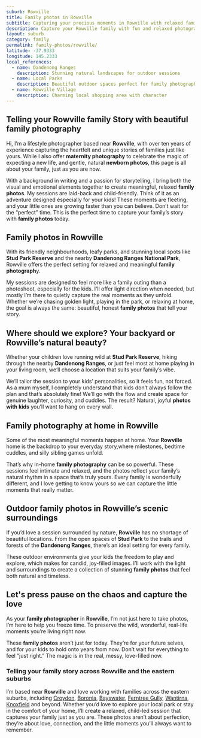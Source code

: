 ```yaml
---
suburb: Rowville
title: Family photos in Rowville
subtitle: Capturing your precious moments in Rowville with relaxed family photos
description: Capture your Rowville family with fun and relaxed photography. Family sessions are available in your home or at scenic Melbourne locations.
layout: suburb
category: family
permalink: family-photos/rowville/
latitude: -37.9333
longitude: 145.2333
local_references:
  - name: Dandenong Ranges
    description: Stunning natural landscapes for outdoor sessions
  - name: Local Parks
    description: Beautiful outdoor spaces perfect for family photography
  - name: Rowville Village
    description: Charming local shopping area with character
---
```


## Telling your Rowville family Story with beautiful family photography

Hi, I’m a lifestyle photographer based near **Rowville**, with over ten years of experience capturing the heartfelt and unique stories of families just like yours. While I also offer **maternity photography** to celebrate the magic of expecting a new life, and gentle, natural **newborn photos**, this page is all about your family, just as you are now.

With a background in writing and a passion for storytelling, I bring both the visual and emotional elements together to create meaningful, relaxed **family photos**. My sessions are laid-back and child-friendly. Think of it as an adventure designed especially for your kids! These moments are fleeting, and your little ones are growing faster than you can believe. Don’t wait for the “perfect” time. This is the perfect time to capture your family’s story with **family photos** today.

## Family photos in Rowville

With its friendly neighbourhoods, leafy parks, and stunning local spots like **Stud Park Reserve** and the nearby **Dandenong Ranges National Park**, Rowville offers the perfect setting for relaxed and meaningful **family photograph**y.

My sessions are designed to feel more like a family outing than a photoshoot, especially for the kids. I’ll offer light direction when needed, but mostly I’m there to quietly capture the real moments as they unfold. Whether we’re chasing golden light, playing in the park, or relaxing at home, the goal is always the same: beautiful, honest **family photos** that tell your story.

## Where should we explore? Your backyard or Rowville’s natural beauty?

Whether your children love running wild at **Stud Park Reserve**, hiking through the nearby **Dandenong Ranges**, or just feel most at home playing in your living room, we’ll choose a location that suits your family’s vibe.

We’ll tailor the session to your kids’ personalities, so it feels fun, not forced. As a mum myself, I completely understand that kids don’t always follow the plan and that’s absolutely fine! We’ll go with the flow and create space for genuine laughter, curiosity, and cuddles. The result? Natural, joyful **photos with kids** you’ll want to hang on every wall.

## Family photography at home in Rowville

Some of the most meaningful moments happen at home. Your **Rowville** home is the backdrop to your everyday story,where milestones, bedtime cuddles, and silly sibling games unfold.

That’s why in-home **family photography** can be so powerful. These sessions feel intimate and relaxed, and the photos reflect your family’s natural rhythm in a space that’s truly yours. Every family is wonderfully different, and I love getting to know yours so we can capture the little moments that really matter.

## Outdoor family photos in Rowville’s scenic surroundings

If you’d love a session surrounded by nature, **Rowville** has no shortage of beautiful locations. From the open spaces of **Stud Park** to the trails and forests of the **Dandenong Ranges**, there’s an ideal setting for every family.

These outdoor environments give your kids the freedom to play and explore, which makes for candid, joy-filled images. I’ll work with the light and surroundings to create a collection of stunning **family photos** that feel both natural and timeless.

## Let's press pause on the chaos and capture the love

As your **family photographer** in **Rowville**, I’m not just here to take photos, I’m here to help you freeze time. To preserve the wild, wonderful, real-life moments you’re living right now.

These **family photos** aren’t just for today. They’re for your future selves, and for your kids to hold onto years from now. Don’t wait for everything to feel “just right.” The magic is in the real, messy, love-filled now.

### Telling your family story across Rowville and the eastern suburbs

I’m based near **Rowville** and love working with families across the eastern suburbs, including [Croydon](/family-photos/croydon/), [Boronia](/family-photos/boronia/), [Bayswater](/family-photos/bayswater/), [Ferntree Gully](/family-photos/ferntree-gully/), [Wantirna](/family-photos/wantirna/), [Knoxfield](family-photos/Knoxfield/) and beyond. Whether you’d love to explore your local park or stay in the comfort of your home, I’ll create a relaxed, child-led session that captures your family just as you are. These photos aren’t about perfection, they’re about love, connection, and the little moments you’ll always want to remember.
